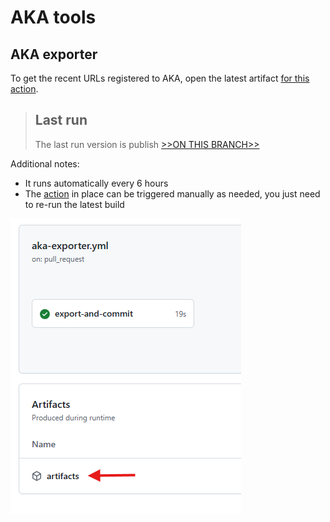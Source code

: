 # AKA tools

## AKA exporter

To get the recent URLs registered to AKA, open the latest artifact [for this action](https://github.com/unoplatform/aka.tools/actions/workflows/aka-exporter.yml).

> ## Last run
> The last run version is publish [>>ON THIS BRANCH>>](https://github.com/unoplatform/aka.tools/tree/generated-report)

Additional notes:

- It runs automatically every 6 hours
- The [action](https://github.com/unoplatform/aka.tools/actions/workflows/aka-exporter.yml) in place can be triggered manually as needed, you just need to re-run the latest build

![AKA exporter GitHub Action](Assets/aka-exporter-github-action.png)
